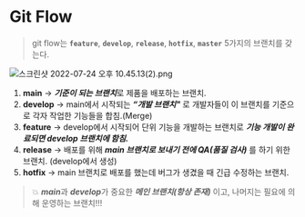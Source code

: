 # Git Flow

> git flow는 **`feature`**, **`develop`**, **`release`**, **`hotfix`**, **`master`** 5가지의 브랜치를 갖는다.
> 

![스크린샷 2022-07-24 오후 10.45.13(2).png](https://s3.us-west-2.amazonaws.com/secure.notion-static.com/695d44de-3618-4993-a6d5-918f994e4f6d/%E1%84%89%E1%85%B3%E1%84%8F%E1%85%B3%E1%84%85%E1%85%B5%E1%86%AB%E1%84%89%E1%85%A3%E1%86%BA_2022-07-24_%E1%84%8B%E1%85%A9%E1%84%92%E1%85%AE_10.45.13%282%29.png?X-Amz-Algorithm=AWS4-HMAC-SHA256&X-Amz-Content-Sha256=UNSIGNED-PAYLOAD&X-Amz-Credential=AKIAT73L2G45EIPT3X45%2F20220724%2Fus-west-2%2Fs3%2Faws4_request&X-Amz-Date=20220724T135853Z&X-Amz-Expires=86400&X-Amz-Signature=866337f79bce8cd150870a9e445bb40e97f2843b63e7b8bb440c01fd1d2e2386&X-Amz-SignedHeaders=host&response-content-disposition=filename%20%3D%22%25E1%2584%2589%25E1%2585%25B3%25E1%2584%258F%25E1%2585%25B3%25E1%2584%2585%25E1%2585%25B5%25E1%2586%25AB%25E1%2584%2589%25E1%2585%25A3%25E1%2586%25BA%25202022-07-24%2520%25E1%2584%258B%25E1%2585%25A9%25E1%2584%2592%25E1%2585%25AE%252010.45.13%282%29.png%22&x-id=GetObject)

1. **main** → ***기준이 되는 브랜치***로 제품을 배포하는 브랜치.
2. **develop** → main에서 시작되는 ***“개발 브랜치"*** 로 개발자들이 이 브랜치를 기준으로 각자 작업한 기능들을 합침.(Merge)
3. **feature** → develop에서 시작되어 단위 기능을 개발하는 브랜치로 ***기능 개발이 완료되면 develop 브랜치에 함침.***
4. **release** → 배포를 위해 ***main 브랜치로 보내기 전에 QA(품질 검사)*** 를 하기 위한 브랜치. (develop에서 생성)
5. **hotfix** → main 브랜치로 배포를 했는데 버그가 생겼을 때 긴급 수정하는 브랜치.

> 💥 ***main***과 ***develop***가 중요한 ***메인 브랜치(항상 존재)*** 이고, 나머지는 필요에 의해 운영하는 브랜치!!!
>
